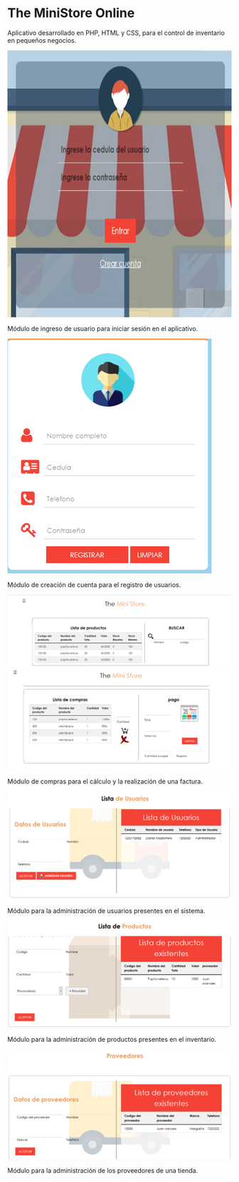 # The MiniStore Online
Aplicativo desarrollado en PHP, HTML y CSS, para el control de inventario en pequeños negocios.


<p align="center">
  <img width="600" height="600" src="imagenes/LoginScreenshot.png">

Módulo de ingreso de usuario para iniciar sesión en el aplicativo.
</p>


![Creación de cuenta](imagenes/SignInScreenshot.png?raw=true "Sign In")

Módulo de creación de cuenta para el registro de usuarios.


![Lista de productos](imagenes/ProductsScreenshot.png?raw=true "Products to buy")
![Lista de ventas](imagenes/ShoppingScreenshot.png?raw=true "Sales")

Módulo de compras para el cálculo y la realización de una factura.


![Usuarios](imagenes/UsersScreenshot.png?raw=true "Users")

Módulo para la administración de usuarios presentes en el sistema.


![Inventario](imagenes/Products2Screenshot.png?raw=true "Products in inventory")

Módulo para la administración de productos presentes en el inventario.


![Proveedores](imagenes/ProvidersScreenshot.png?raw=true "Providers")

Módulo para la administración de los proveedores de una tienda.
